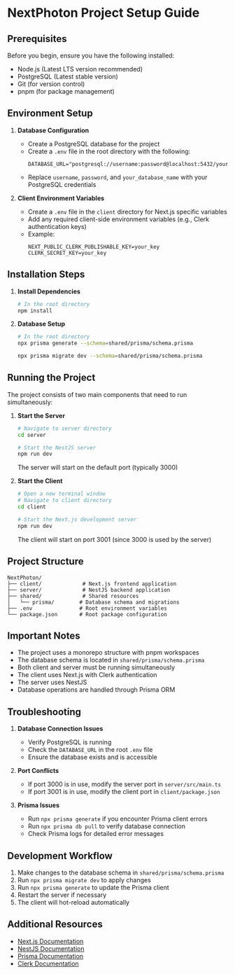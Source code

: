 # NextPhoton Project Setup Guide

## Prerequisites

Before you begin, ensure you have the following installed:
- Node.js (Latest LTS version recommended)
- PostgreSQL (Latest stable version)
- Git (for version control)
- pnpm (for package management)

## Environment Setup

1. **Database Configuration**
   - Create a PostgreSQL database for the project
   - Create a `.env` file in the root directory with the following:
     ```env
     DATABASE_URL="postgresql://username:password@localhost:5432/your_database_name"
     ```
   - Replace `username`, `password`, and `your_database_name` with your PostgreSQL credentials

2. **Client Environment Variables**
   - Create a `.env` file in the `client` directory for Next.js specific variables
   - Add any required client-side environment variables (e.g., Clerk authentication keys)
   - Example:
     ```env
     NEXT_PUBLIC_CLERK_PUBLISHABLE_KEY=your_key
     CLERK_SECRET_KEY=your_key
     ```

## Installation Steps

1. **Install Dependencies**
   ```bash
   # In the root directory
   npm install
   ```

2. **Database Setup**
   ```bash
   # In the root directory
   npx prisma generate --schema=shared/prisma/schema.prisma

   npx prisma migrate dev --schema=shared/prisma/schema.prisma

   ```

## Running the Project

The project consists of two main components that need to run simultaneously:

1. **Start the Server**
   ```bash
   # Navigate to server directory
   cd server
   
   # Start the NestJS server
   npm run dev
   ```
   The server will start on the default port (typically 3000)

2. **Start the Client**
   ```bash
   # Open a new terminal window
   # Navigate to client directory
   cd client
   
   # Start the Next.js development server
   npm run dev
   ```
   The client will start on port 3001 (since 3000 is used by the server)

## Project Structure

```
NextPhoton/
├── client/             # Next.js frontend application
├── server/             # NestJS backend application
├── shared/             # Shared resources
│   └── prisma/        # Database schema and migrations
├── .env               # Root environment variables
└── package.json       # Root package configuration
```

## Important Notes

- The project uses a monorepo structure with pnpm workspaces
- The database schema is located in `shared/prisma/schema.prisma`
- Both client and server must be running simultaneously
- The client uses Next.js with Clerk authentication
- The server uses NestJS
- Database operations are handled through Prisma ORM

## Troubleshooting

1. **Database Connection Issues**
   - Verify PostgreSQL is running
   - Check the `DATABASE_URL` in the root `.env` file
   - Ensure the database exists and is accessible

2. **Port Conflicts**
   - If port 3000 is in use, modify the server port in `server/src/main.ts`
   - If port 3001 is in use, modify the client port in `client/package.json`

3. **Prisma Issues**
   - Run `npx prisma generate` if you encounter Prisma client errors
   - Run `npx prisma db pull` to verify database connection
   - Check Prisma logs for detailed error messages

## Development Workflow

1. Make changes to the database schema in `shared/prisma/schema.prisma`
2. Run `npx prisma migrate dev` to apply changes
3. Run `npx prisma generate` to update the Prisma client
4. Restart the server if necessary
5. The client will hot-reload automatically

## Additional Resources

- [Next.js Documentation](https://nextjs.org/docs)
- [NestJS Documentation](https://docs.nestjs.com)
- [Prisma Documentation](https://www.prisma.io/docs)
- [Clerk Documentation](https://clerk.com/docs) 